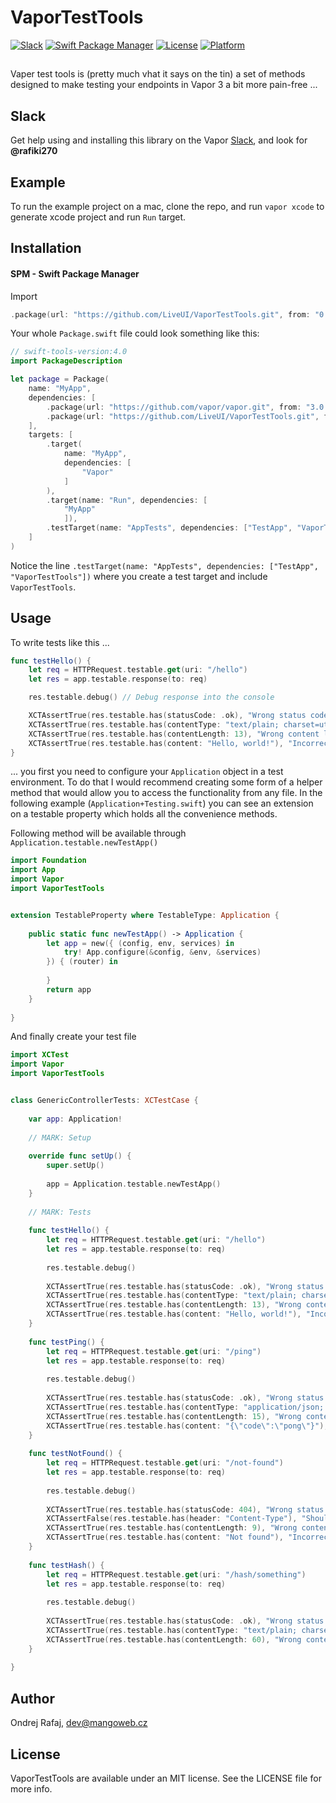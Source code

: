 # VaporTestTools

[![Slack](http://vapor.team/badge.svg?style=flat)](http://vapor.team)
[![Swift Package Manager](https://img.shields.io/badge/SPM-compatible-4BC51D.svg?style=flat)](https://swift.org/package-manager/)
[![License](https://img.shields.io/badge/license-MIT-CCCCCC.svg?style=flat)](http://cocoapods.org/pods/Presentables)
[![Platform](https://img.shields.io/badge/framework-Vapor3-FF0000.svg?style=flat)](http://cocoapods.org/pods/Presentables)

## 

Vaper test tools is (pretty much vhat it says on the tin) a set of methods designed to make testing your endpoints in Vapor 3 a bit more pain-free ...

## Slack

Get help using and installing this library on the Vapor [Slack](http://vapor.team), and look for <b>@rafiki270</b>

## Example

To run the example project on a mac, clone the repo, and run `vapor xcode` to generate xcode project and run `Run` target.

## Installation

#### SPM - Swift Package Manager

Import 

```swift
.package(url: "https://github.com/LiveUI/VaporTestTools.git", from: "0.0.1")
```

Your whole `Package.swift` file could look something like this:
```swift
// swift-tools-version:4.0
import PackageDescription

let package = Package(
    name: "MyApp",
    dependencies: [
        .package(url: "https://github.com/vapor/vapor.git", from: "3.0.0-beta.3.1.3"),
        .package(url: "https://github.com/LiveUI/VaporTestTools.git", from: "0.0.1")
    ],
    targets: [
        .target(
            name: "MyApp",
            dependencies: [
                "Vapor"
            ]
        ),
        .target(name: "Run", dependencies: [
            "MyApp"
            ]),
        .testTarget(name: "AppTests", dependencies: ["TestApp", "VaporTestTools"])
    ]
)
```

Notice the line `.testTarget(name: "AppTests", dependencies: ["TestApp", "VaporTestTools"])` where you create a test target and include `VaporTestTools`.


## Usage

To write tests like this ...

```Swift
func testHello() {
    let req = HTTPRequest.testable.get(uri: "/hello")
    let res = app.testable.response(to: req)

    res.testable.debug() // Debug response into the console

    XCTAssertTrue(res.testable.has(statusCode: .ok), "Wrong status code")
    XCTAssertTrue(res.testable.has(contentType: "text/plain; charset=utf-8"), "Missing content type")
    XCTAssertTrue(res.testable.has(contentLength: 13), "Wrong content length")
    XCTAssertTrue(res.testable.has(content: "Hello, world!"), "Incorrect content")
}

```

... you first you need to configure your `Application` object in a test environment. To do that I would recommend creating some form of a helper method that would allow you to access the functionality from any file. In the following example (`Application+Testing.swift`) you can see an extension on a testable property which holds all the convenience methods.

Following method will be available through `Application.testable.newTestApp()`

```Swift
import Foundation
import App
import Vapor
import VaporTestTools


extension TestableProperty where TestableType: Application {
    
    public static func newTestApp() -> Application {
        let app = new({ (config, env, services) in
            try! App.configure(&config, &env, &services)
        }) { (router) in
            
        }
        return app
    }
    
}
```

And finally create your test file

```Swift
import XCTest
import Vapor
import VaporTestTools


class GenericControllerTests: XCTestCase {
    
    var app: Application!
    
    // MARK: Setup
    
    override func setUp() {
        super.setUp()
        
        app = Application.testable.newTestApp()
    }
    
    // MARK: Tests
    
    func testHello() {
        let req = HTTPRequest.testable.get(uri: "/hello")
        let res = app.testable.response(to: req)
        
        res.testable.debug()
        
        XCTAssertTrue(res.testable.has(statusCode: .ok), "Wrong status code")
        XCTAssertTrue(res.testable.has(contentType: "text/plain; charset=utf-8"), "Missing content type")
        XCTAssertTrue(res.testable.has(contentLength: 13), "Wrong content length")
        XCTAssertTrue(res.testable.has(content: "Hello, world!"), "Incorrect content")
    }
    
    func testPing() {
        let req = HTTPRequest.testable.get(uri: "/ping")
        let res = app.testable.response(to: req)
        
        res.testable.debug()
        
        XCTAssertTrue(res.testable.has(statusCode: .ok), "Wrong status code")
        XCTAssertTrue(res.testable.has(contentType: "application/json; charset=utf-8"), "Missing content type")
        XCTAssertTrue(res.testable.has(contentLength: 15), "Wrong content length")
        XCTAssertTrue(res.testable.has(content: "{\"code\":\"pong\"}"), "Incorrect content")
    }
    
    func testNotFound() {
        let req = HTTPRequest.testable.get(uri: "/not-found")
        let res = app.testable.response(to: req)
        
        res.testable.debug()
        
        XCTAssertTrue(res.testable.has(statusCode: 404), "Wrong status code")
        XCTAssertFalse(res.testable.has(header: "Content-Type"), "Should not content type")
        XCTAssertTrue(res.testable.has(contentLength: 9), "Wrong content length")
        XCTAssertTrue(res.testable.has(content: "Not found"), "Incorrect content")
    }
    
    func testHash() {
        let req = HTTPRequest.testable.get(uri: "/hash/something")
        let res = app.testable.response(to: req)
        
        res.testable.debug()
        
        XCTAssertTrue(res.testable.has(statusCode: .ok), "Wrong status code")
        XCTAssertTrue(res.testable.has(contentType: "text/plain; charset=utf-8"), "Missing content type")
        XCTAssertTrue(res.testable.has(contentLength: 60), "Wrong content length")
    }
    
}

```


## Author

Ondrej Rafaj, dev@mangoweb.cz

## License

VaporTestTools are available under an MIT license. See the LICENSE file for more info.

